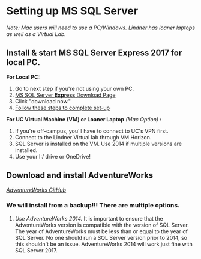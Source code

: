 # Setting up MS SQL Server

*Note: Mac users will need to use a PC/Windows. Lindner has loaner laptops as well as a Virtual Lab.*

## Install & start MS SQL Server Express 2017 for local PC.

**For Local PC:**
1. Go to next step if you're not using your own PC. 
2. [MS SQL Server **Express** Download Page](https://www.microsoft.com/en-us/sql-server/sql-server-editions-express)
3. Click "download now."
4. [Follow these steps to complete set-up]()

**For UC Virtual Machine (VM) or Loaner Laptop** *(Mac Option)* **:**
1. If you're off-campus, you'll have to connect to UC's VPN first.
2. Connect to the Lindner Virtual lab through VM Horizon.
3. SQL Server is installed on the VM. Use 2014 if multiple versions are installed.
4. Use your I:/ drive or OneDrive!

## Download and install AdventureWorks

[*AdventureWorks GitHub*](https://github.com/Microsoft/sql-server-samples/blob/master/samples/databases/adventure-works/README.md)

### We will **install from a backup!!!** There are multiple options.

1. *Use AdventureWorks 2014.* It is important to ensure that the AdventureWorks version is compatible with the version of SQL Server. The year of AdventureWorks must be less than or equal to the year of SQL Server. No one should run a SQL Server version prior to 2014, so this shouldn't be an issue. AdventureWorks 2014 will work just fine with SQL Server 2017.
